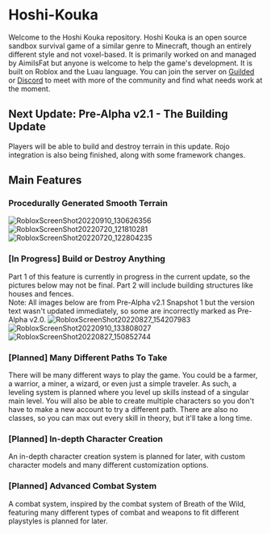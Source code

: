 # Hoshi-Kouka
Welcome to the Hoshi Kouka repository.
Hoshi Kouka is an open source sandbox survival game of a similar genre to Minecraft, though an entirely different style and not voxel-based. It is primarily worked on and managed by AimiIsFat but anyone is welcome to help the game's development. It is built on Roblox and the Luau language.
You can join the server on [Guilded](guilded.gg/hoshi-kouka) or [Discord](https://discord.gg/ZCa3bqYvrN) to meet with more of the community and find what needs work at the moment.

## Next Update: Pre-Alpha v2.1 - The Building Update
Players will be able to build and destroy terrain in this update. Rojo integration is also being finished, along with some framework changes.

## Main Features
### Procedurally Generated Smooth Terrain
![RobloxScreenShot20220910_130626356](https://user-images.githubusercontent.com/85314434/199944734-aeeb0dc6-c913-438d-a493-8e6b2807f98c.jpg)
![RobloxScreenShot20220720_121810281](https://user-images.githubusercontent.com/85314434/199944736-c1a9a9e2-a8aa-4c78-88e3-bc94e61f2672.jpg)
![RobloxScreenShot20220720_122804235](https://user-images.githubusercontent.com/85314434/199944724-3d5404d9-413e-4c29-9614-ed4477f8d3e8.jpg)

### [In Progress] Build or Destroy Anything
Part 1 of this feature is currently in progress in the current update, so the pictures below may not be final. Part 2 will include building structures like houses and fences.  
Note: All images below are from Pre-Alpha v2.1 Snapshot 1 but the version text wasn't updated immediately, so some are incorrectly marked as Pre-Alpha v2.0.
![RobloxScreenShot20220827_154207983](https://user-images.githubusercontent.com/85314434/199948236-d66868a6-09f8-4e51-86a3-d7ca814dc796.jpg)
![RobloxScreenShot20220910_133808027](https://user-images.githubusercontent.com/85314434/199948241-125e1ca7-336c-4457-88b8-b8759d898255.jpg)
![RobloxScreenShot20220827_150852744](https://user-images.githubusercontent.com/85314434/199948257-84889e35-2a6e-414e-b78d-8203e791e5e8.jpg)

### [Planned] Many Different Paths To Take
There will be many different ways to play the game. You could be a farmer, a warrior, a miner, a wizard, or even just a simple traveler. As such, a leveling system is planned where you level up skills instead of a singular main level. You will also be able to create multiple characters so you don't have to make a new account to try a different path. There are also no classes, so you can max out every skill in theory, but it'll take a long time.

### [Planned] In-depth Character Creation
An in-depth character creation system is planned for later, with custom character models and many different customization options.

### [Planned] Advanced Combat System
A combat system, inspired by the combat system of Breath of the Wild, featuring many different types of combat and weapons to fit different playstyles is planned for later.
